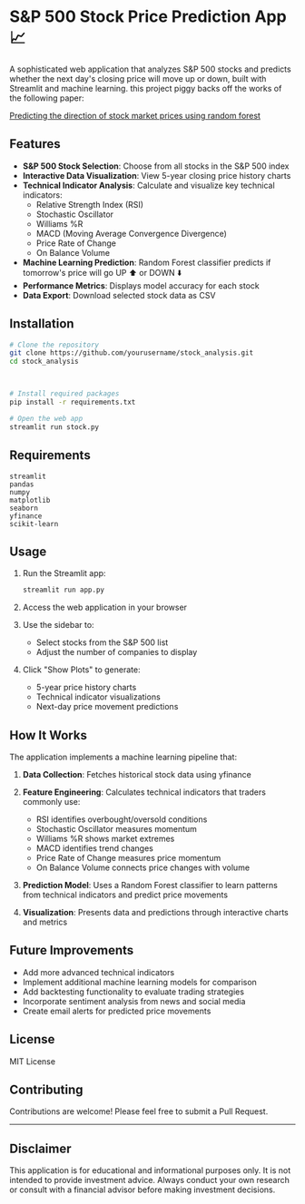 # S&P 500 Stock Price Prediction App 📈

A sophisticated web application that analyzes S&P 500 stocks and predicts whether the next day's closing price will move up or down, built with Streamlit and machine learning. this project piggy backs off the works of the following paper:

[Predicting the direction of stock market prices using random forest
](https://arxiv.org/abs/1605.00003)


## Features

- **S&P 500 Stock Selection**: Choose from all stocks in the S&P 500 index
- **Interactive Data Visualization**: View 5-year closing price history charts
- **Technical Indicator Analysis**: Calculate and visualize key technical indicators:
  - Relative Strength Index (RSI)
  - Stochastic Oscillator
  - Williams %R
  - MACD (Moving Average Convergence Divergence)
  - Price Rate of Change
  - On Balance Volume
- **Machine Learning Prediction**: Random Forest classifier predicts if tomorrow's price will go UP ⬆️ or DOWN ⬇️
- **Performance Metrics**: Displays model accuracy for each stock
- **Data Export**: Download selected stock data as CSV

## Installation

```bash
# Clone the repository
git clone https://github.com/yourusername/stock_analysis.git
cd stock_analysis



# Install required packages
pip install -r requirements.txt

# Open the web app
streamlit run stock.py
```

## Requirements

```
streamlit
pandas
numpy
matplotlib
seaborn
yfinance
scikit-learn
```

## Usage

1. Run the Streamlit app:
   ```bash
   streamlit run app.py
   ```

2. Access the web application in your browser 

3. Use the sidebar to:
   - Select stocks from the S&P 500 list
   - Adjust the number of companies to display

4. Click "Show Plots" to generate:
   - 5-year price history charts
   - Technical indicator visualizations
   - Next-day price movement predictions

## How It Works

The application implements a machine learning pipeline that:

1. **Data Collection**: Fetches historical stock data using yfinance
2. **Feature Engineering**: Calculates technical indicators that traders commonly use:
   - RSI identifies overbought/oversold conditions
   - Stochastic Oscillator measures momentum
   - Williams %R shows market extremes
   - MACD identifies trend changes
   - Price Rate of Change measures price momentum
   - On Balance Volume connects price changes with volume

3. **Prediction Model**: Uses a Random Forest classifier to learn patterns from technical indicators and predict price movements
4. **Visualization**: Presents data and predictions through interactive charts and metrics

## Future Improvements

- Add more advanced technical indicators
- Implement additional machine learning models for comparison
- Add backtesting functionality to evaluate trading strategies
- Incorporate sentiment analysis from news and social media
- Create email alerts for predicted price movements

## License

MIT License

## Contributing

Contributions are welcome! Please feel free to submit a Pull Request.

---

## Disclaimer

This application is for educational and informational purposes only. It is not intended to provide investment advice. Always conduct your own research or consult with a financial advisor before making investment decisions.
